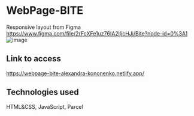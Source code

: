 ﻿# WebPage-BITE

Responsive layout from Figma https://www.figma.com/file/2rFcXFe1uz76IA2lIjcHJi/Bite?node-id=0%3A1
![image](https://user-images.githubusercontent.com/92441983/172070727-468886d5-d69e-42bb-a971-dd0a7a4f09fc.png)

## Link to access

https://webpage-bite-alexandra-kononenko.netlify.app/

## Technologies used

HTML&CSS, JavaScript, Parcel
